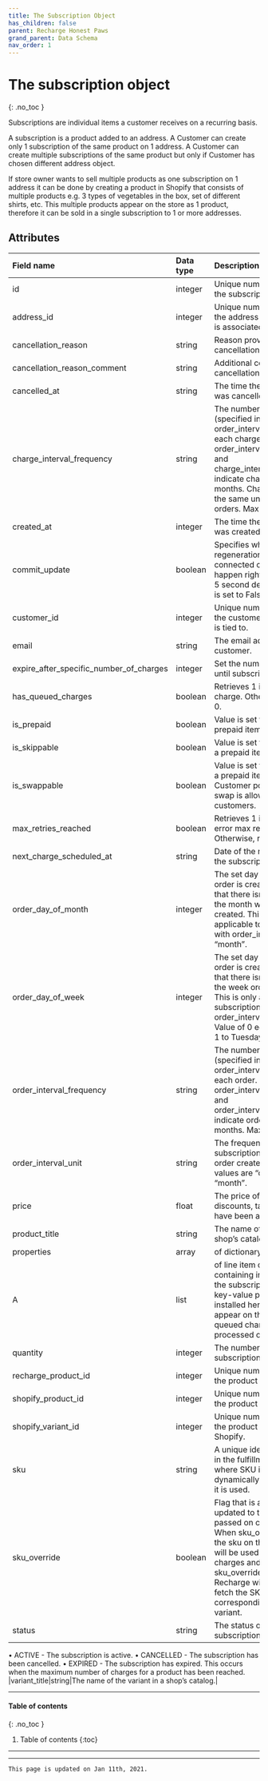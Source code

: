 ```yaml
---
title: The Subscription Object
has_children: false
parent: Recharge Honest Paws
grand_parent: Data Schema
nav_order: 1
---
```

# The subscription object
{: .no_toc }

Subscriptions are individual items a customer receives on a recurring basis.

A subscription is a product added to an address. A Customer can create only 1 subscription of the same product on 1 address. A Customer can create multiple subscriptions of the same product but only if Customer has chosen different address object.

If store owner wants to sell multiple products as one subscription on 1 address it can be done by creating a product in Shopify that consists of multiple products e.g. 3 types of vegetables in the box, set of different shirts, etc. This multiple products appear on the store as 1 product, therefore it can be sold in a single subscription to 1 or more addresses.

## Attributes

|Field name |Data type |Description |
|:----------|:---------|:-----------|
|id|integer|Unique numeric identifier for the subscription.|
|address_id|integer|Unique numeric identifier for the address the subscription is associated with.|
|cancellation_reason|string|Reason provided for cancellation.|
|cancellation_reason_comment|string|Additional comment for cancellation.|
|cancelled_at|string|The time the subscription was cancelled.|
|charge_interval_frequency|string|The number of units (specified in order_interval_unit) between each charge. For example, order_interval_unit=month and charge_interval_frequency=3, indicate charge every 3 months. Charges must use the same unit types as orders. Max value: 1000|
|created_at|integer|The time the subscription was created.|
|commit_update|boolean|Specifies whether the regeneration of the connected charge should happen right away, or after a 5 second delay (when value is set to False).|
|customer_id|integer|Unique numeric identifier for the customer the subscription is tied to.|
|email|string|The email address of the customer.|
|expire_after_specific_number_of_charges|integer|Set the number of charges until subscription expires.|
|has_queued_charges|boolean|Retrieves 1 if there is queued charge. Otherwise, retrieves 0.|
|is_prepaid|boolean|Value is set to True if it is a prepaid item.|
|is_skippable|boolean|Value is set to True if it is not a prepaid item|
|is_swappable|boolean|Value is set to True if it is not a prepaid item and if in Customer portal settings swap is allowed for customers.|
|max_retries_reached|boolean|Retrieves 1 if charge has an error max retries reached. Otherwise, retrieves 0.|
|next_charge_scheduled_at|string|Date of the next charge for the subscription.|
|order_day_of_month|integer|The set day of the month order is created. Default is that there isn’t a strict day of the month when the order is created. This is only applicable to subscriptions with order_interval_unit = “month”.|
|order_day_of_week|integer|The set day of the week order is created. Default is that there isn’t a strict day of the week order is created. This is only applicable to subscriptions with order_interval_unit = “week”. Value of 0 equals to Monday, 1 to Tuesday etc.|
|order_interval_frequency|string|The number of units (specified in order_interval_unit) between each order. For example, order_interval_unit=month and order_interval_frequency=3, indicate order every 3 months. Max value: 1000|
|order_interval_unit|string|The frequency which a subscription should have the order created with. Valid values are “day”,“week”, and “month”.|
|price|float|The price of the item before discounts, taxes, or shipping have been applied.|
|product_title|string|The name of the product in a shop’s catalog.|
|properties|array|of dictionary objects|
|A|list|of line item objects, each one containing information about the subscription. Custom key-value pairs can be installed here, they will appear on the connected queued charge and after it is processed on the order itself.|
|quantity|integer|The number of items in the subscription.|
|recharge_product_id|integer|Unique number identifier of the product in ReCharge.|
|shopify_product_id|integer|Unique number identifier of the product in Shopify.|
|shopify_variant_id|integer|Unique number identifier of the product variant in Shopify.|
|sku|string|A unique identifier of the item in the fulfillment. In cases where SKU is blank, it will be dynamically pulled whenever it is used.|
|sku_override|boolean|Flag that is automatically updated to true when SKU is passed on create or update. When sku_override is true, the sku on the subscription will be used to generate charges and orders. When sku_override is false, Recharge will dynamically fetch the SKU from the corresponding shopify variant.|
|status|string|The status of the subscription. Valid values:
• ACTIVE - The subscription is active.
• CANCELLED - The subscription has been cancelled.
• EXPIRED - The subscription has expired. This occurs when the maximum number of charges for a product has been reached.
|variant_title|string|The name of the variant in a shop’s catalog.|

---

#### Table of contents
{: .no_toc }

1. Table of contents
{:toc}

---



---
```
This page is updated on Jan 11th, 2021.
```
